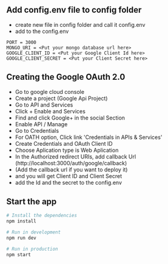 ## Add config.env file to config folder
- create new file in config folder and call it config.env
- add to the config.env
```
PORT = 3000
MONGO_URI = <Put your mongo database url here>
GOOGLE_CLIENT_ID = <Put your Google Client Id here>
GOOGLE_CLIENT_SECRET = <Put your Client Secret here>
```

## Creating the Google OAuth 2.0
- Go to google cloud console
- Create a project (Google Api Project)
- Go to API and Services
- Click + Enable and Services
- Find and click Google+ in the social Section
- Enable API / Manage
- Go to Credentials
- For OATH option, Click link 'Credentials in APIs & Services'
- Create Credentials and OAuth Client ID
- Choose Aplication type is Web Aplication
- In the Authorized redirect URIs, add callback Url (http://localhost:3000/auth/google/callback)
- (Add the callback url if you want to deploy it)
- and you will get Client ID and Client Secret
- add the Id and the secret to the config.env

## Start the app
```bash
# Install the dependencies
npm install

# Run in development
npm run dev

# Run in production
npm start
```